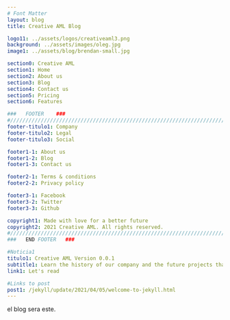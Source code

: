 ```yaml
---
# Font Matter
layout: blog
title: Creative AML Blog

logo11: ../assets/logos/creativeaml3.png
background: ../assets/images/oleg.jpg
image1: ../assets/blog/brendan-small.jpg

section0: Creative AML
section1: Home
section2: About us
section3: Blog
section4: Contact us
section5: Pricing
section6: Features

###   FOOTER    ###
#//////////////////////////////////////////////////////////////////////////////
footer-titulo1: Company
footer-titulo2: Legal
footer-titulo3: Social

footer1-1: About us
footer1-2: Blog
footer1-3: Contact us

footer2-1: Terms & conditions
footer2-2: Privacy policy

footer3-1: Facebook
footer3-2: Twitter
footer3-3: Github

copyright1: Made with love for a better future
copyright2: 2021 Creative AML. All rights reserved. 
#//////////////////////////////////////////////////////////////////////////////
###   END FOOTER   ###

#Noticia1
titulo1: Creative AML Version 0.0.1
subtitle1: Learn the history of our company and the future projects that we are working on. Many of this projects will be an open source and others for clients will be private, come and check what we have!
link1: Let's read

#Links to post
post1: /jekyll/update/2021/04/05/welcome-to-jekyll.html
---
```

el blog sera este.